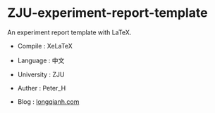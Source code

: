 # ZJU-experiment-report-template
An experiment report template with LaTeX.

- Compile : XeLaTeX

- Language : 中文

- University : ZJU

- Auther : Peter_H

- Blog : [longqianh.com](https://longqianh.com)


